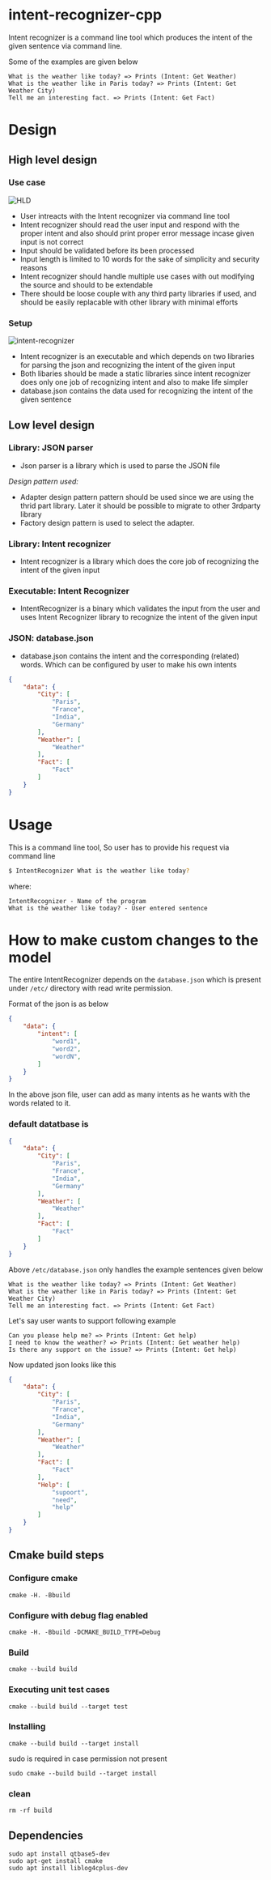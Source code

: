 # intent-recognizer-cpp
Intent recognizer is a command line tool which produces the intent of the given sentence via command line.

Some of the examples are given below

```
What is the weather like today? => Prints (Intent: Get Weather)
What is the weather like in Paris today? => Prints (Intent: Get Weather City)
Tell me an interesting fact. => Prints (Intent: Get Fact)
```

# Design 

## High level design 

### Use case 

![HLD](./imgs/hdl.png)

- User intreacts with the Intent recognizer via command line tool
- Intent recognizer should read the user input and respond with the proper intent and also should print proper error message incase given input is not correct
- Input should be validated before its been processed
- Input length is limited to 10 words for the sake of simplicity and security reasons
- Intent recognizer should handle multiple use cases with out modifying the source and should to be extendable
- There should be loose couple with any third party libraries if used, and should be easily replacable with other library with minimal efforts
  

### Setup

![intent-recognizer](imgs/intent_recognizer.png)

- Intent recognizer is an executable and which depends on two libraries for parsing the json and recognizing the intent of the given input
- Both libaries should be made a static libraries since intent recognizer does only one job of recognizing intent and also to make life simpler
- database.json contains the data used for recognizing the intent of the given sentence

## Low level design

### Library: JSON parser
- Json parser is a library which is used to parse the JSON file 

*Design pattern used:*
- Adapter design pattern pattern should be used since we are using the thrid part library. Later it should be possible to migrate to other 3rdparty library
- Factory design pattern is used to select the adapter.

### Library: Intent recognizer
- Intent recognizer is a library which does the core job of recognizing the intent of the given input

### Executable: Intent Recognizer
- IntentRecognizer is a binary which validates the input from the user and uses Intent Recognizer library to recognize the intent of the given input

### JSON: database.json
- database.json contains the intent and the corresponding (related) words. Which can be configured by user to make his own intents
```json
{
    "data": {
        "City": [
            "Paris",
            "France",
            "India",
            "Germany"
        ],
        "Weather": [
            "Weather"
        ],
        "Fact": [
            "Fact"
        ]
    }
}
```

# Usage
This is a command line tool, So user has to provide his request via command line
```bash
$ IntentRecognizer What is the weather like today?
```
where:
    
    IntentRecognizer - Name of the program
    What is the weather like today? - User entered sentence

# How to make custom changes to the model
The entire IntentRecognizer depends on the `database.json` which is present under `/etc/` directory with read write permission.

Format of the json is as below
```json
{
    "data": {
        "intent": [
            "word1",
            "word2",
            "wordN",
        ]
    }
}
```
In the above json file, user can add as many intents as he wants with the words related to it. 

### default datatbase is 
```json
{
    "data": {
        "City": [
            "Paris",
            "France",
            "India",
            "Germany"
        ],
        "Weather": [
            "Weather"
        ],
        "Fact": [
            "Fact"
        ]
    }
}
```
Above `/etc/database.json` only handles the example sentences given below
```
What is the weather like today? => Prints (Intent: Get Weather)
What is the weather like in Paris today? => Prints (Intent: Get Weather City)
Tell me an interesting fact. => Prints (Intent: Get Fact)
```

Let's say user wants to support following example
```
Can you please help me? => Prints (Intent: Get help)
I need to know the weather? => Prints (Intent: Get weather help)
Is there any support on the issue? => Prints (Intent: Get help)
```
Now updated json looks like this
```json
{
    "data": {
        "City": [
            "Paris",
            "France",
            "India",
            "Germany"
        ],
        "Weather": [
            "Weather"
        ],
        "Fact": [
            "Fact"
        ],
        "Help": [
            "supoort",
            "need",
            "help"
        ]
    }
}
```

## Cmake build steps

### Configure cmake
```
cmake -H. -Bbuild
```

### Configure with debug flag enabled
```
cmake -H. -Bbuild -DCMAKE_BUILD_TYPE=Debug
```

### Build
```
cmake --build build
```

### Executing unit test cases
```
cmake --build build --target test
```

### Installing
```
cmake --build build --target install
```
sudo is required in case permission not present
```
sudo cmake --build build --target install
```

### clean
```
rm -rf build
```

## Dependencies
```
sudo apt install qtbase5-dev
sudo apt-get install cmake
sudo apt install liblog4cplus-dev
```
